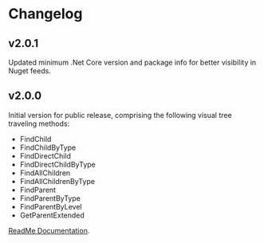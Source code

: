 # Changelog

## v2.0.1
Updated minimum .Net Core version and package info for better visibility in Nuget feeds.

## v2.0.0
Initial version for public release, comprising the following visual tree traveling methods:
- FindChild
- FindChildByType
- FindDirectChild
- FindDirectChildByType
- FindAllChildren
- FindAllChildrenByType
- FindParent
- FindParentByType
- FindParentByLevel
- GetParentExtended

[ReadMe Documentation](https://github.com/davidlebourdais/ExtendedWPFVisualTreeHelper/blob/v2.0.0/README.md).
